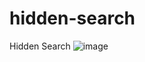 # hidden-search
Hidden Search
![image](https://user-images.githubusercontent.com/113970570/218055143-6bde5a66-31ab-488a-9a57-923089293ae1.png)

